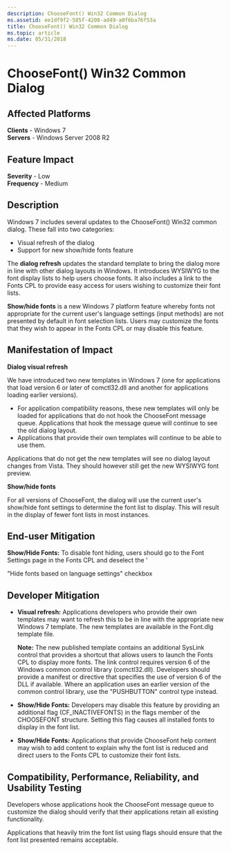 ```yaml
---
description: ChooseFont() Win32 Common Dialog
ms.assetid: ee1df9f2-585f-4208-ad49-a0f6ba76f53a
title: ChooseFont() Win32 Common Dialog
ms.topic: article
ms.date: 05/31/2018
---
```


# ChooseFont() Win32 Common Dialog

## Affected Platforms

**Clients** - Windows 7  
**Servers** - Windows Server 2008 R2  









## Feature Impact

**Severity** - Low  
**Frequency** - Medium  




## Description

Windows 7 includes several updates to the ChooseFont() Win32 common dialog. These fall into two categories:

-   Visual refresh of the dialog
-   Support for new show/hide fonts feature

The **dialog refresh** updates the standard template to bring the dialog more in line with other dialog layouts in Windows. It introduces WYSIWYG to the font display lists to help users choose fonts. It also includes a link to the Fonts CPL to provide easy access for users wishing to customize their font lists.

**Show/hide fonts** is a new Windows 7 platform feature whereby fonts not appropriate for the current user's language settings (input methods) are not presented by default in font selection lists. Users may customize the fonts that they wish to appear in the Fonts CPL or may disable this feature.

## Manifestation of Impact

**Dialog visual refresh**

We have introduced two new templates in Windows 7 (one for applications that load version 6 or later of comctl32.dll and another for applications loading earlier versions).

-   For application compatibility reasons, these new templates will only be loaded for applications that do not hook the ChooseFont message queue. Applications that hook the message queue will continue to see the old dialog layout.
-   Applications that provide their own templates will continue to be able to use them.

Applications that do not get the new templates will see no dialog layout changes from Vista. They should however still get the new WYSIWYG font preview.

**Show/hide fonts**

For all versions of ChooseFont, the dialog will use the current user's show/hide font settings to determine the font list to display. This will result in the display of fewer font lists in most instances.

## End-user Mitigation

**Show/Hide Fonts:** To disable font hiding, users should go to the Font Settings page in the Fonts CPL and deselect the '

"Hide fonts based on language settings" checkbox

## Developer Mitigation

-   **Visual refresh:** Applications developers who provide their own templates may want to refresh this to be in line with the appropriate new Windows 7 template. The new templates are available in the Font.dlg template file.

    **Note:** The new published template contains an additional SysLink control that provides a shortcut that allows users to launch the Fonts CPL to display more fonts. The link control requires version 6 of the Windows common control library (comctl32.dll). Developers should provide a manifest or directive that specifies the use of version 6 of the DLL if available. Where an application uses an earlier version of the common control library, use the "PUSHBUTTON" control type instead.

-   **Show/Hide Fonts:** Developers may disable this feature by providing an additional flag (CF\_INACTIVEFONTS) in the flags member of the CHOOSEFONT structure. Setting this flag causes all installed fonts to display in the font list.
-   **Show/Hide Fonts:** Applications that provide ChooseFont help content may wish to add content to explain why the font list is reduced and direct users to the Fonts CPL to customize their font lists.

## Compatibility, Performance, Reliability, and Usability Testing

Developers whose applications hook the ChooseFont message queue to customize the dialog should verify that their applications retain all existing functionality.

Applications that heavily trim the font list using flags should ensure that the font list presented remains acceptable.

 

 



